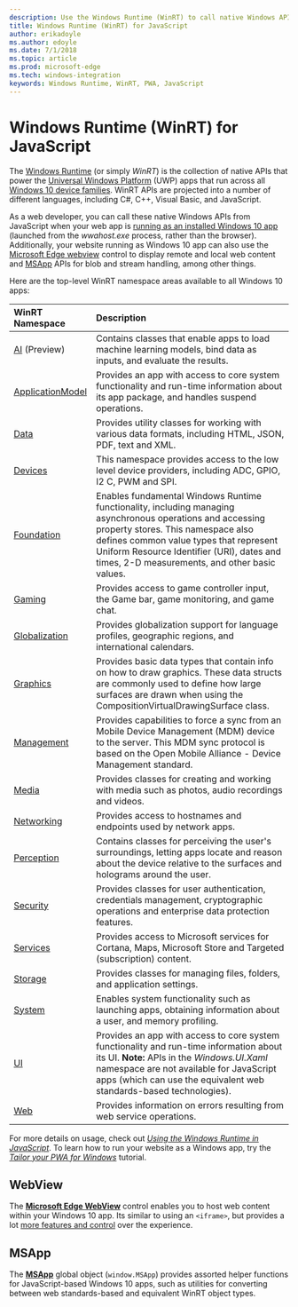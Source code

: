 ```yaml
---
description: Use the Windows Runtime (WinRT) to call native Windows APIs from your JavaScript app.
title: Windows Runtime (WinRT) for JavaScript
author: erikadoyle
ms.author: edoyle
ms.date: 7/1/2018
ms.topic: article
ms.prod: microsoft-edge
ms.tech: windows-integration
keywords: Windows Runtime, WinRT, PWA, JavaScript
---
```


# Windows Runtime (WinRT) for JavaScript

The [Windows Runtime](https://docs.microsoft.com/en-us/windows/uwp/get-started/universal-application-platform-guide#how-the-universal-windows-platform-relates-to-windows-runtime-apis) (or simply *WinRT*) is the collection of native APIs that power the [Universal Windows Platform](https://docs.microsoft.com/en-us/windows/uwp/get-started/universal-application-platform-guide) (UWP) apps that run across all [Windows 10 device families](https://docs.microsoft.com/en-us/uwp/extension-sdks/device-families-overview). WinRT APIs are projected into a number of different languages, including C#, C++, Visual Basic, and JavaScript.

As a web developer, you can call these native Windows APIs from JavaScript when your web app is [running as an installed Windows 10 app](./progressive-web-apps/windows-features.md#set-up-and-run-your-universal-windows-app) (launched from the *wwahost.exe* process, rather than the browser). Additionally, your website running as Windows 10 app can also use the [Microsoft Edge webview](#webview) control to display remote and local web content and  [MSApp](#msapp) APIs for blob and stream handling, among other things. 

Here are the top-level WinRT namespace areas available to all Windows 10 apps:

WinRT Namespace | Description
:--- | :----
[AI](https://docs.microsoft.com/en-us/uwp/api/windows.AI.MachineLearning.Preview) (Preview) | Contains classes that enable apps to load machine learning models, bind data as inputs, and evaluate the results.
[ApplicationModel](https://docs.microsoft.com/en-us/uwp/api/windows.applicationmodel) | Provides an app with access to core system functionality and run-time information about its app package, and handles suspend operations.
[Data](https://docs.microsoft.com/en-us/uwp/api/windows.data.html) | Provides utility classes for working with various data formats, including HTML, JSON, PDF, text and XML.
[Devices](https://docs.microsoft.com/en-us/uwp/api/windows.devices) | This namespace provides access to the low level device providers, including ADC, GPIO, I2 C, PWM and SPI.
[Foundation](https://docs.microsoft.com/en-us/uwp/api/windows.foundation) | Enables fundamental Windows Runtime functionality, including managing asynchronous operations and accessing property stores. This namespace also defines common value types that represent Uniform Resource Identifier (URI), dates and times, 2-D measurements, and other basic values.
[Gaming](https://docs.microsoft.com/en-us/uwp/api/windows.gaming.input) |Provides access to game controller input, the Game bar, game monitoring, and game chat.
[Globalization](https://docs.microsoft.com/en-us/uwp/api/windows.globalization) | Provides globalization support for language profiles, geographic regions, and international calendars.
[Graphics](https://docs.microsoft.com/en-us/uwp/api/windows.graphics) | Provides basic data types that contain info on how to draw graphics. These data structs are commonly used to define how large surfaces are drawn when using the CompositionVirtualDrawingSurface class.
[Management](https://docs.microsoft.com/en-us/uwp/api/windows.management) | Provides capabilities to force a sync from an Mobile Device Management (MDM) device to the server. This MDM sync protocol is based on the Open Mobile Alliance - Device Management standard.
[Media](https://docs.microsoft.com/en-us/uwp/api/windows.media) |Provides classes for creating and working with media such as photos, audio recordings and videos.
[Networking](https://docs.microsoft.com/en-us/uwp/api/windows.networking) |Provides access to hostnames and endpoints used by network apps.
[Perception](https://docs.microsoft.com/en-us/uwp/api/windows.perception) |Contains classes for perceiving the user's surroundings, letting apps locate and reason about the device relative to the surfaces and holograms around the user.
[Security](https://docs.microsoft.com/en-us/uwp/api/windows.security.authentication.identity) | Provides classes for user authentication, credentials management, cryptographic operations and enterprise data protection features.
[Services](https://docs.microsoft.com/en-us/uwp/api/windows.services.cortana) |Provides access to Microsoft services for Cortana, Maps, Microsoft Store and Targeted (subscription) content.
[Storage](https://docs.microsoft.com/en-us/uwp/api/windows.storage) |Provides classes for managing files, folders, and application settings.
[System](https://docs.microsoft.com/en-us/uwp/api/windows.system) |Enables system functionality such as launching apps, obtaining information about a user, and memory profiling.
[UI](https://docs.microsoft.com/en-us/uwp/api/windows.ui) | Provides an app with access to core system functionality and run-time information about its UI. **Note:** APIs in the *Windows.UI.Xaml* namespace are not available for JavaScript apps (which can use the equivalent web standards-based technologies).
[Web](https://docs.microsoft.com/en-us/uwp/api/windows.web) | Provides information on errors resulting from web service operations.

For more details on usage, check out [*Using the Windows Runtime in JavaScript*](windows-runtime/using-the-windows-runtime-in-javascript.md). To learn how to run your website as a Windows app, try the [*Tailor your PWA for Windows*](progressive-web-apps/windows-features.md) tutorial.


## WebView

The [**Microsoft Edge WebView**](webview.md) control enables you to host web content within your Windows 10 app. Its similar to using an `<iframe>`, but provides a lot [more features and control](hosting/webview.md#webview-versus-iframe) over the experience.

## MSApp

The [**MSApp**](windows-runtime/reference/msapp.md) global object (`window.MSApp`) provides assorted helper functions for JavaScript-based Windows 10 apps, such as utilities for converting between web standards-based and equivalent WinRT object types.



